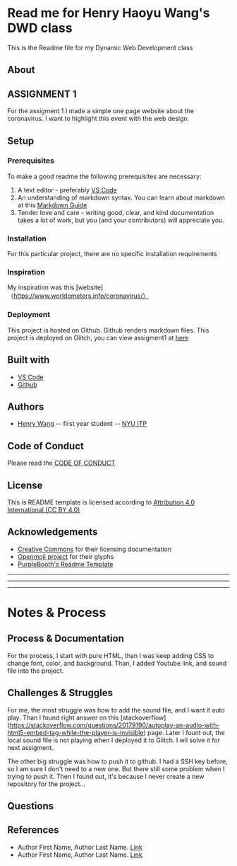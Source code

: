 <!-- Every README should start with an H1 -->
# Read me for Henry Haoyu Wang's DWD class
<!-- A one sentence description of the project or assignment -->
This is the Readme file for my Dynamic Web Development class

<!-- It is good practice to add an about or summary -->
## About

## ASSIGNMENT 1 
For the assigment 1 I made a simple one page website about the coronavirus. I want to highlight this event with the web design.

<!-- It is essential to describe how to set up your project -->
## Setup

<!-- Any knowledge or tools you will need before hand -->
### Prerequisites

To make a good readme the following prerequisites are necessary:
1. A text editor - preferably [VS Code](https://code.visualstudio.com/)
2. An understanding of markdown syntax. You can learn about markdown at this [Markdown Guide](https://www.markdownguide.org/getting-started/)
3. Tender love and care - writing good, clear, and kind documentation takes a lot of work, but you (and your contributors) will appreciate you. 

<!-- any installation needs should be defined -->
### Installation

For this particular project, there are no specific installation requirements

<!-- Write instructions on how to start working on your project -->
### Inspiration
My inspiration was this [website]（https://www.worldometers.info/coronavirus/）


<!-- Notes about the deployment -->
### Deployment

This project is hosted on Github. Github renders markdown files.
This project is deployed on Glitch, you can view assigment1 at [here](https://henrywang95-dwd.glitch.me/Assignment1/)

## Built with

* [VS Code](https://code.visualstudio.com/)
* [Github](https://github.com)

## Authors

* [Henry Wang](https://wangh.io) -- first year student -- [NYU ITP](https://itp.nyu.edu)

## Code of Conduct

Please read the [CODE OF CONDUCT](https://www.mozilla.org/en-US/about/governance/policies/participation/) 

## License

This is README template is licensed according to [Attribution 4.0 International (CC BY 4.0) ](https://creativecommons.org/licenses/by/4.0/)

<!-- thank and reference all the things that made your project happen -->
## Acknowledgements

* [Creative Commons](https://creativecommons.org/licenses/by/4.0/) for their licensing documentation
* [Openmoji project](https://www.openmoji.org/library/#search=notebook&emoji=1F4D4) for their glyphs
* [PurpleBooth's Readme Template](https://gist.github.com/PurpleBooth/109311bb0361f32d87a2)

***
***
***

<!-- For your assignments you might consider  -->
# Notes & Process

<!-- How you built this project - Include images, gifs, and notes here -->
## Process & Documentation
For the process, I start with pure HTML, than I was keep adding CSS to change font, color, and background. 
Than, I added Youtube link, and sound file into the project.

<!-- Any specific challenges or struggles documented -->
## Challenges & Struggles
For me, the most struggle was how to add the sound file, and I want it auto play. Than I found right answer on this [stackoverflow] (https://stackoverflow.com/questions/20179190/autoplay-an-audio-with-html5-embed-tag-while-the-player-is-invisible) page.
Later I fount out, the local sound file is not playing when I deployed it to Glitch. I wil solve it for next assigment.

The other big struggle was how to push it to github. I had a SSH key before, so I am sure I don't need to a new one. But there still some problem when I trying to push it. Then I found out, it's because I never create a new repository for the project...
<!-- Any questions you have -->
## Questions

<!-- References for resources and inspiration -->
## References

* Author First Name, Author Last Name. [Link]()
* Author First Name, Author Last Name. [Link]()